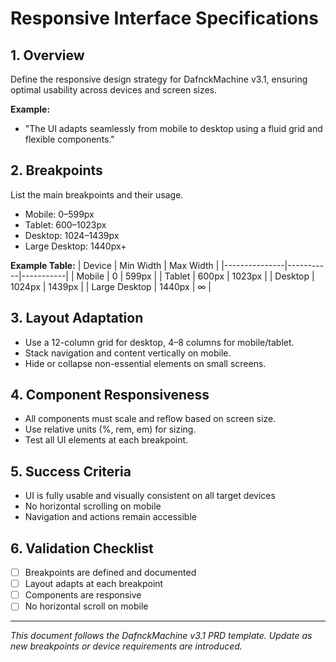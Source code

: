 # Responsive Interface Specifications

## 1. Overview
Define the responsive design strategy for DafnckMachine v3.1, ensuring optimal usability across devices and screen sizes.

**Example:**
- "The UI adapts seamlessly from mobile to desktop using a fluid grid and flexible components."

## 2. Breakpoints
List the main breakpoints and their usage.
- Mobile: 0–599px
- Tablet: 600–1023px
- Desktop: 1024–1439px
- Large Desktop: 1440px+

**Example Table:**
| Device         | Min Width | Max Width |
|---------------|-----------|-----------|
| Mobile        | 0         | 599px     |
| Tablet        | 600px     | 1023px    |
| Desktop       | 1024px    | 1439px    |
| Large Desktop | 1440px    | ∞         |

## 3. Layout Adaptation
- Use a 12-column grid for desktop, 4–8 columns for mobile/tablet.
- Stack navigation and content vertically on mobile.
- Hide or collapse non-essential elements on small screens.

## 4. Component Responsiveness
- All components must scale and reflow based on screen size.
- Use relative units (%, rem, em) for sizing.
- Test all UI elements at each breakpoint.

## 5. Success Criteria
- UI is fully usable and visually consistent on all target devices
- No horizontal scrolling on mobile
- Navigation and actions remain accessible

## 6. Validation Checklist
- [ ] Breakpoints are defined and documented
- [ ] Layout adapts at each breakpoint
- [ ] Components are responsive
- [ ] No horizontal scroll on mobile

---
*This document follows the DafnckMachine v3.1 PRD template. Update as new breakpoints or device requirements are introduced.* 